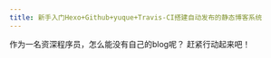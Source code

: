 ```yaml
---
title: 新手入门Hexo+Github+yuque+Travis-CI搭建自动发布的静态博客系统
---
```

作为一名资深程序员，怎么能没有自己的blog呢？
赶紧行动起来吧！

<!-- ## Quick Start

### Create a new post

``` bash
$ hexo new "My New Post"
```

More info: [Writing](https://hexo.io/docs/writing.html)

### Run server

``` bash
$ hexo server
```

More info: [Server](https://hexo.io/docs/server.html)

### Generate static files

``` bash
$ hexo generate
```

More info: [Generating](https://hexo.io/docs/generating.html)

### Deploy to remote sites

``` bash
$ hexo deploy
```

More info: [Deployment](https://hexo.io/docs/one-command-deployment.html) -->
